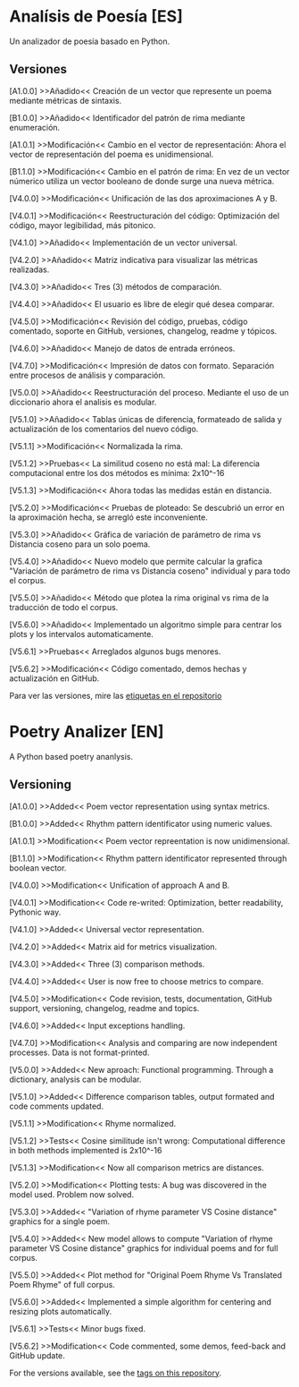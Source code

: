 # Analísis de Poesía [ES]
Un analizador de poesía basado en Python.

## Versiones

[A1.0.0] >>Añadido<< Creación de un vector que represente un poema mediante métricas de sintaxis.

[B1.0.0] >>Añadido<< Identificador del patrón de rima mediante enumeración.

[A1.0.1] >>Modificación<< Cambio en el vector de representación: Ahora el vector de representación del poema es unidimensional.

[B1.1.0] >>Modificación<< Cambio en el patrón de rima: En vez de un vector númerico utiliza un vector booleano de donde surge una nueva métrica.

[V4.0.0] >>Modificación<< Unificación de las dos aproximaciones A y B.

[V4.0.1] >>Modificación<< Reestructuración del código: Optimización del código, mayor legibilidad, más pitonico.

[V4.1.0] >>Añadido<< Implementación de un vector universal.

[V4.2.0] >>Añadido<< Matriz indicativa para visualizar las métricas realizadas.

[V4.3.0] >>Añadido<< Tres (3) métodos de comparación.

[V4.4.0] >>Añadido<< El usuario es libre de elegir qué desea comparar.

[V4.5.0] >>Modificación<< Revisión del código, pruebas, código comentado, soporte en GitHub, versiones, changelog, readme y tópicos.

[V4.6.0] >>Añadido<< Manejo de datos de entrada erróneos.

[V4.7.0] >>Modificación<< Impresión de datos con formato. Separación entre procesos de análisis y comparación.

[V5.0.0] >>Añadido<< Reestructuración del proceso. Mediante el uso de un diccionario ahora el analisis es modular.

[V5.1.0] >>Añadido<< Tablas únicas de diferencia, formateado de salida y actualización de los comentarios del nuevo código.

[V5.1.1] >>Modificación<< Normalizada la rima.

[V5.1.2] >>Pruebas<< La similitud coseno no está mal: La diferencia computacional entre los dos métodos es mínima: 2x10^-16

[V5.1.3] >>Modificación<< Ahora todas las medidas están en distancia.

[V5.2.0] >>Modificación<< Pruebas de ploteado: Se descubrió un error en la aproximación hecha, se arregló este inconveniente.

[V5.3.0] >>Añadido<< Gráfica de variación de parámetro de rima vs Distancia coseno para un solo poema.

[V5.4.0] >>Añadido<< Nuevo modelo que permite calcular la grafica "Variación de parámetro de rima vs Distancia coseno" individual y para todo el corpus.

[V5.5.0] >>Añadido<< Método que plotea la rima original vs rima de la traducción de todo el corpus.

[V5.6.0] >>Añadido<< Implementado un algoritmo simple para centrar los plots y los intervalos automaticamente.

[V5.6.1] >>Pruebas<< Arreglados algunos bugs menores.

[V5.6.2] >>Modificación<< Código comentado, demos hechas y actualización en GitHub.

Para ver las versiones, mire las [etiquetas en el repositorio](https://github.com/dfzunigah/Poetry-Analysis/releases)

# Poetry Analizer [EN]
A Python based poetry ananlysis.

## Versioning

[A1.0.0] >>Added<< Poem vector representation using syntax metrics.

[B1.0.0] >>Added<< Rhythm pattern identificator using numeric values.

[A1.0.1] >>Modification<< Poem vector repreentation is now unidimensional.

[B1.1.0] >>Modification<< Rhythm pattern identificator represented through boolean vector.

[V4.0.0] >>Modification<< Unification of approach A and B.

[V4.0.1] >>Modification<< Code re-writed: Optimization, better readability, Pythonic way.

[V4.1.0] >>Added<< Universal vector representation.

[V4.2.0] >>Added<< Matrix aid for metrics visualization.

[V4.3.0] >>Added<< Three (3) comparison methods.

[V4.4.0] >>Added<< User is now free to choose metrics to compare.

[V4.5.0] >>Modification<< Code revision, tests, documentation, GitHub support, versioning, changelog, readme and topics.

[V4.6.0] >>Added<< Input exceptions handling.

[V4.7.0] >>Modification<< Analysis and comparing are now independent processes. Data is not format-printed.

[V5.0.0] >>Added<< New aproach: Functional programming. Through a dictionary, analysis can be modular.

[V5.1.0] >>Added<< Difference comparison tables, output formated and code comments updated.

[V5.1.1] >>Modification<< Rhyme normalized.

[V5.1.2] >>Tests<< Cosine similitude isn't wrong: Computational difference in both methods implemented is 2x10^-16

[V5.1.3] >>Modification<< Now all comparison metrics are distances.

[V5.2.0] >>Modification<< Plotting tests: A bug was discovered in the model used. Problem now solved.

[V5.3.0] >>Added<< "Variation of rhyme parameter VS Cosine distance" graphics for a single poem.

[V5.4.0] >>Added<< New model allows to compute "Variation of rhyme parameter VS Cosine distance" graphics for individual poems and for full corpus.

[V5.5.0] >>Added<< Plot method for "Original Poem Rhyme Vs Translated Poem Rhyme" of full corpus.

[V5.6.0] >>Added<< Implemented a simple algorithm for centering and resizing plots automatically.

[V5.6.1] >>Tests<< Minor bugs fixed.

[V5.6.2] >>Modification<< Code commented, some demos, feed-back and GitHub update.

For the versions available, see the [tags on this repository](https://github.com/dfzunigah/Poetry-Analysis/releases).
